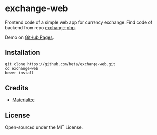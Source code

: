 # exchange-web

Frontend code of a simple web app for currency exchange. Find code of backend from repo [exchange-php](https://github.com/beta/exchange-php).

Demo on [GitHub Pages](http://beta.github.io/exchange-web).

## Installation

```
git clone https://github.com/beta/exchange-web.git
cd exchange-web
bower install
```

## Credits

 - [Materialize](http://materializecss.com/)

## License

Open-sourced under the MIT License.
